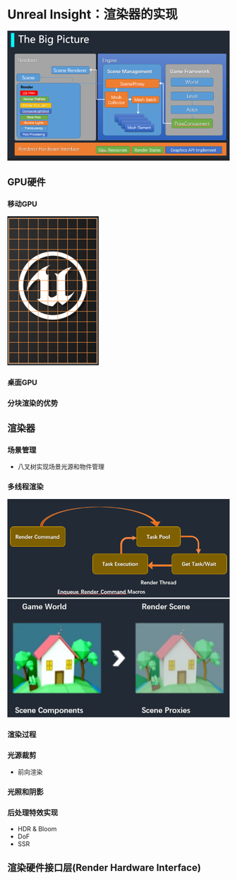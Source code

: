 # Unreal Insight：渲染器的实现

![](images/big_picture.png)

## GPU硬件

### 移动GPU

![](images/tiled_screen.png)

### 桌面GPU

### 分块渲染的优势

## 渲染器

### 场景管理

* 八叉树实现场景光源和物件管理

### 多线程渲染

![](images/thread_model1.png)
![](images/thread_model2.png)

### 渲染过程

### 光源裁剪

* 前向渲染

### 光照和阴影

### 后处理特效实现

* HDR & Bloom
* DoF
* SSR

## 渲染硬件接口层(Render Hardware Interface)

